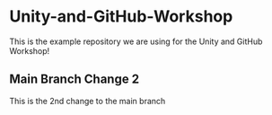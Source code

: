# Unity-and-GitHub-Workshop
This is the example repository we are using for the Unity and GitHub Workshop!

## Main Branch Change 2
This is the 2nd change to the main branch